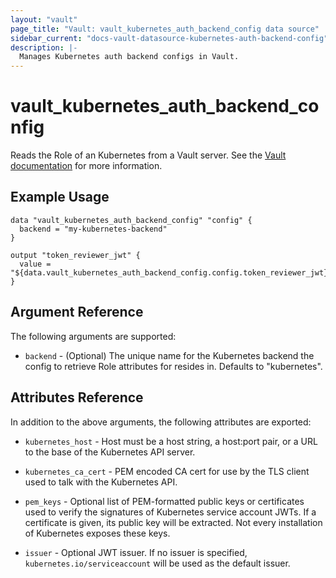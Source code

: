 ```yaml
---
layout: "vault"
page_title: "Vault: vault_kubernetes_auth_backend_config data source"
sidebar_current: "docs-vault-datasource-kubernetes-auth-backend-config"
description: |-
  Manages Kubernetes auth backend configs in Vault.
---
```


# vault\_kubernetes\_auth\_backend\_config

Reads the Role of an Kubernetes from a Vault server. See the [Vault
documentation](https://www.vaultproject.io/api-docs/auth/kubernetes#read-config) for more
information.

## Example Usage

```hcl
data "vault_kubernetes_auth_backend_config" "config" {
  backend = "my-kubernetes-backend"
}

output "token_reviewer_jwt" {
  value = "${data.vault_kubernetes_auth_backend_config.config.token_reviewer_jwt}"
}
```

## Argument Reference

The following arguments are supported:

* `backend` - (Optional) The unique name for the Kubernetes backend the config to
  retrieve Role attributes for resides in. Defaults to "kubernetes".

## Attributes Reference

In addition to the above arguments, the following attributes are exported:

* `kubernetes_host` - Host must be a host string, a host:port pair, or a URL to the base of the Kubernetes API server.

* `kubernetes_ca_cert` - PEM encoded CA cert for use by the TLS client used to talk with the Kubernetes API.

* `pem_keys` - Optional list of PEM-formatted public keys or certificates used to verify the signatures of Kubernetes service account JWTs. If a certificate is given, its public key will be extracted. Not every installation of Kubernetes exposes these keys.

* `issuer` - Optional JWT issuer. If no issuer is specified, `kubernetes.io/serviceaccount` will be used as the default issuer.
